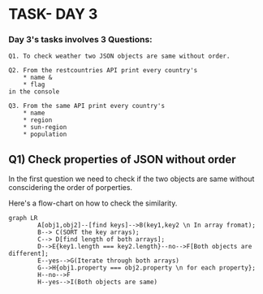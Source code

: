 # TASK- DAY 3

### Day 3's tasks involves 3 Questions:

    Q1. To check weather two JSON objects are same without order.

    Q2. From the restcountries API print every country's
        * name &
        * flag
    in the console

    Q3. From the same API print every country's
        * name
        * region
        * sun-region
        * population

## Q1) Check properties of JSON without order

In the first question we need to check if the two objects are same without conscidering the order of porperties.

Here's a flow-chart on how to check the similarity.

```mermaid
graph LR
        A[obj1,obj2]--[find keys]-->B(key1,key2 \n In array fromat);
        B--> C(SORT the key arrays);
        C--> D[find length of both arrays];
        D-->E{key1.length === key2.length}--no-->F[Both objects are different];
        E--yes-->G(Iterate through both arrays)
        G-->H{obj1.property === obj2.property \n for each property};
        H--no-->F
        H--yes-->I(Both objects are same)
```








